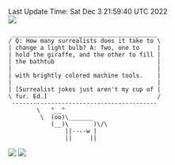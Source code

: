 Last Update Time: 
Sat Dec  3 21:59:40 UTC 2022
<br>![](https://img.shields.io/badge/%E5%A4%A7%E5%AE%B6-%E5%AE%89%E5%AE%89-green)<br>
```
 _________________________________________
/ Q: How many surrealists does it take to \
| change a light bulb? A: Two, one to     |
| hold the giraffe, and the other to fill |
| the bathtub                             |
|                                         |
| with brightly colored machine tools.    |
|                                         |
| [Surrealist jokes just aren't my cup of |
\ fur. Ed.]                               /
 -----------------------------------------
        \   ^__^
         \  (oo)\_______
            (__)\       )\/\
                ||----w |
                ||     ||
```
![](https://github-readme-stats.vercel.app/api?username=chenlitw)
![](https://github-readme-stats.vercel.app/api/top-langs/?username=chenlitw)
